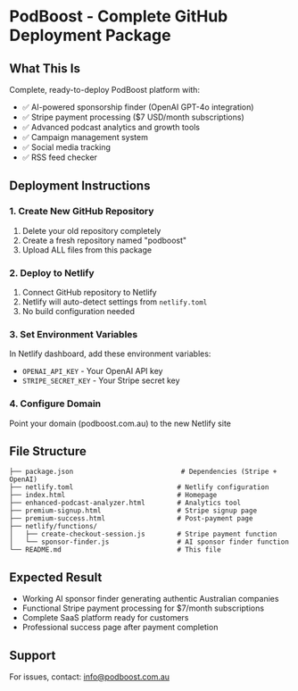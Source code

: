 # PodBoost - Complete GitHub Deployment Package

## What This Is
Complete, ready-to-deploy PodBoost platform with:
- ✅ AI-powered sponsorship finder (OpenAI GPT-4o integration)
- ✅ Stripe payment processing ($7 USD/month subscriptions)
- ✅ Advanced podcast analytics and growth tools
- ✅ Campaign management system
- ✅ Social media tracking
- ✅ RSS feed checker

## Deployment Instructions

### 1. Create New GitHub Repository
1. Delete your old repository completely
2. Create a fresh repository named "podboost"
3. Upload ALL files from this package

### 2. Deploy to Netlify
1. Connect GitHub repository to Netlify
2. Netlify will auto-detect settings from `netlify.toml`
3. No build configuration needed

### 3. Set Environment Variables
In Netlify dashboard, add these environment variables:
- `OPENAI_API_KEY` - Your OpenAI API key
- `STRIPE_SECRET_KEY` - Your Stripe secret key

### 4. Configure Domain
Point your domain (podboost.com.au) to the new Netlify site

## File Structure
```
├── package.json                           # Dependencies (Stripe + OpenAI)
├── netlify.toml                          # Netlify configuration
├── index.html                            # Homepage
├── enhanced-podcast-analyzer.html        # Analytics tool
├── premium-signup.html                   # Stripe signup page
├── premium-success.html                  # Post-payment page
├── netlify/functions/
│   ├── create-checkout-session.js        # Stripe payment function
│   └── sponsor-finder.js                 # AI sponsor finder function
└── README.md                             # This file
```

## Expected Result
- Working AI sponsor finder generating authentic Australian companies
- Functional Stripe payment processing for $7/month subscriptions
- Complete SaaS platform ready for customers
- Professional success page after payment completion

## Support
For issues, contact: info@podboost.com.au